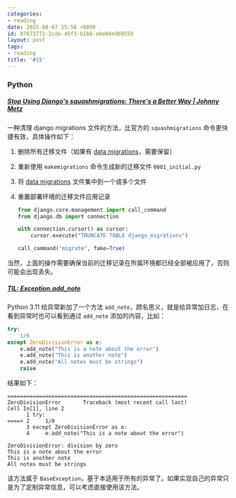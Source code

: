 ```yaml
---
categories:
- reading
date: 2025-08-07 15:58 +0800
id: 87073772-2cde-45f3-b1b8-abe04e9b9559
layout: post
tags:
- reading
title: '#15'
---
```


### Python

##### [Stop Using Django's squashmigrations: There's a Better Way \| Johnny Metz](https://johnnymetz.com/posts/squash-django-migrations/)

一种清理 django migrations 文件的方法，比官方的 `squashmigrations` 命令更快捷有效，具体操作如下：

1. 删除所有迁移文件（如果有 [data migrations](https://docs.djangoproject.com/en/5.2/topics/migrations/#data-migrations)，需要保留）

2. 重新使用 `makemigrations`  命令生成新的迁移文件 `0001_initial.py` 

3. 将 [data migrations](https://docs.djangoproject.com/en/5.2/topics/migrations/#data-migrations) 文件集中到一个或多个文件

4. 重置部署环境的迁移文件应用记录

   ```python
   from django.core.management import call_command
   from django.db import connection
   
   with connection.cursor() as cursor:
       cursor.execute("TRUNCATE TABLE django_migrations")
   
   call_command("migrate", fake=True)
   ```

当然，上面的操作需要确保当前的迁移记录在所属环境都已经全部被应用了，否则可能会出现丢失。



##### [TIL: Exception.add_note](https://daniel.feldroy.com/posts/til-2025-05-exception-add_note)

Python 3.11 给异常新加了一个方法 `add_note`，顾名思义，就是给异常加日志，在看到异常时也可以看到通过 `add_note` 添加的内容，比如：

```python
try:
    1/0
except ZeroDivisionError as e:
    e.add_note("This is a note about the error")
    e.add_note("This is another note")
    e.add_note("All notes must be strings")
    raise 
```

结果如下：

```
=========================================================
ZeroDivisionError       Traceback (most recent call last)
Cell In[1], line 2
      1 try:
====> 2     1/0
      3 except ZeroDivisionError as e:
      4     e.add_note("This is a note about the error")

ZeroDivisionError: division by zero
This is a note about the error
This is another note
All notes must be strings
```

该方法属于 `BaseException`，基于本适用于所有的异常了。如果实现自己的异常只是为了定制异常信息，可以考虑直接使用该方法。